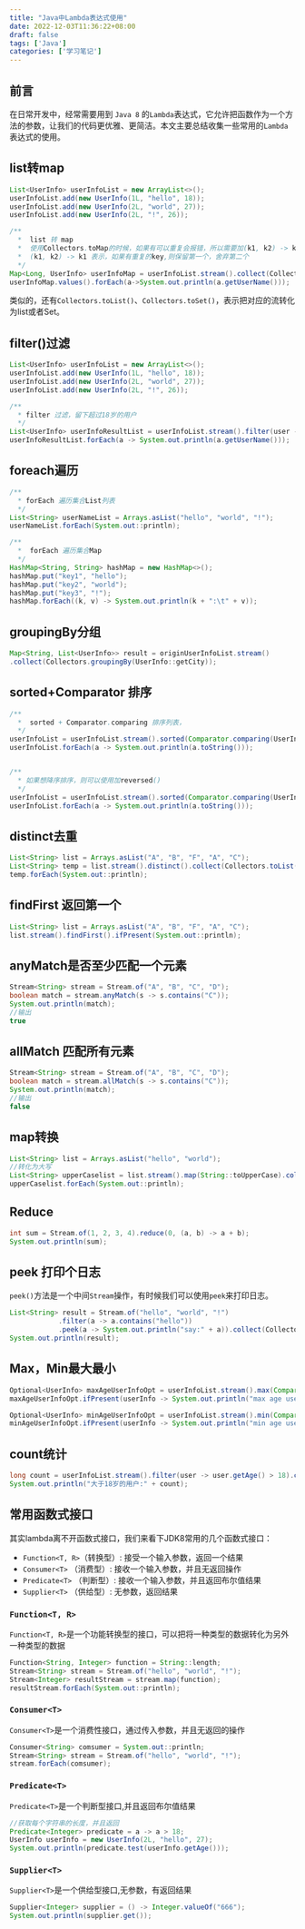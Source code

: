 ```yaml
---
title: "Java中Lambda表达式使用"
date: 2022-12-03T11:36:22+08:00
draft: false
tags: ['Java']
categories: ['学习笔记']
---
```


## 前言

在日常开发中，经常需要用到 `Java 8` 的`Lambda`表达式，它允许把函数作为一个方法的参数，让我们的代码更优雅、更简洁。本文主要总结收集一些常用的`Lambda`表达式的使用。

## list转map

```java
List<UserInfo> userInfoList = new ArrayList<>();
userInfoList.add(new UserInfo(1L, "hello", 18));
userInfoList.add(new UserInfo(2L, "world", 27));
userInfoList.add(new UserInfo(2L, "!", 26));

/**
  *  list 转 map
  *  使用Collectors.toMap的时候，如果有可以重复会报错，所以需要加(k1, k2) -> k1
  *  (k1, k2) -> k1 表示，如果有重复的key,则保留第一个，舍弃第二个
  */
Map<Long, UserInfo> userInfoMap = userInfoList.stream().collect(Collectors.toMap(UserInfo::getUserId, userInfo -> userInfo, (k1, k2) -> k1));
userInfoMap.values().forEach(a->System.out.println(a.getUserName()));
```

类似的，还有`Collectors.toList()`、`Collectors.toSet()`，表示把对应的流转化为list或者Set。

## filter()过滤

```java
List<UserInfo> userInfoList = new ArrayList<>();
userInfoList.add(new UserInfo(1L, "hello", 18));
userInfoList.add(new UserInfo(2L, "world", 27));
userInfoList.add(new UserInfo(2L, "!", 26));

/**
  * filter 过滤，留下超过18岁的用户
  */
List<UserInfo> userInfoResultList = userInfoList.stream().filter(user -> user.getAge() > 18).collect(Collectors.toList());
userInfoResultList.forEach(a -> System.out.println(a.getUserName()));
```

## foreach遍历

```java
/**
  * forEach 遍历集合List列表
  */
List<String> userNameList = Arrays.asList("hello", "world", "!");
userNameList.forEach(System.out::println);

/**
  *  forEach 遍历集合Map
  */
HashMap<String, String> hashMap = new HashMap<>();
hashMap.put("key1", "hello");
hashMap.put("key2", "world");
hashMap.put("key3", "!");
hashMap.forEach((k, v) -> System.out.println(k + ":\t" + v));
```

## groupingBy分组

```java
Map<String, List<UserInfo>> result = originUserInfoList.stream()
.collect(Collectors.groupingBy(UserInfo::getCity));
```

## sorted+Comparator 排序

```java
/**
  *  sorted + Comparator.comparing 排序列表，
  */
userInfoList = userInfoList.stream().sorted(Comparator.comparing(UserInfo::getAge)).collect(Collectors.toList());
userInfoList.forEach(a -> System.out.println(a.toString()));


/**
  * 如果想降序排序，则可以使用加reversed()
  */
userInfoList = userInfoList.stream().sorted(Comparator.comparing(UserInfo::getAge).reversed()).collect(Collectors.toList());
userInfoList.forEach(a -> System.out.println(a.toString()));
```

## distinct去重

```java
List<String> list = Arrays.asList("A", "B", "F", "A", "C");
List<String> temp = list.stream().distinct().collect(Collectors.toList());
temp.forEach(System.out::println);
```

## findFirst 返回第一个

```java
List<String> list = Arrays.asList("A", "B", "F", "A", "C");
list.stream().findFirst().ifPresent(System.out::println);
```

## anyMatch是否至少匹配一个元素

```java
Stream<String> stream = Stream.of("A", "B", "C", "D");
boolean match = stream.anyMatch(s -> s.contains("C"));
System.out.println(match);
//输出
true
```

## allMatch 匹配所有元素

```java
Stream<String> stream = Stream.of("A", "B", "C", "D");
boolean match = stream.allMatch(s -> s.contains("C"));
System.out.println(match);
//输出
false
```

## map转换

```java
List<String> list = Arrays.asList("hello", "world");
//转化为大写
List<String> upperCaselist = list.stream().map(String::toUpperCase).collect(Collectors.toList());
upperCaselist.forEach(System.out::println);
```

## Reduce

```java
int sum = Stream.of(1, 2, 3, 4).reduce(0, (a, b) -> a + b);
System.out.println(sum);
```

## peek 打印个日志

`peek()`方法是一个中间`Stream`操作，有时候我们可以使用`peek`来打印日志。

```java
List<String> result = Stream.of("hello", "world", "!")
            .filter(a -> a.contains("hello"))
            .peek(a -> System.out.println("say:" + a)).collect(Collectors.toList());
System.out.println(result);
```

## Max，Min最大最小

```java
Optional<UserInfo> maxAgeUserInfoOpt = userInfoList.stream().max(Comparator.comparing(UserInfo::getAge));
maxAgeUserInfoOpt.ifPresent(userInfo -> System.out.println("max age user:" + userInfo));

Optional<UserInfo> minAgeUserInfoOpt = userInfoList.stream().min(Comparator.comparing(UserInfo::getAge));
minAgeUserInfoOpt.ifPresent(userInfo -> System.out.println("min age user:" + userInfo));

```

## count统计

```java
long count = userInfoList.stream().filter(user -> user.getAge() > 18).count();
System.out.println("大于18岁的用户:" + count);
```

## 常用函数式接口

其实lambda离不开函数式接口，我们来看下JDK8常用的几个函数式接口：

- `Function<T, R>`（转换型）: 接受一个输入参数，返回一个结果
- `Consumer<T>` （消费型）: 接收一个输入参数，并且无返回操作
- `Predicate<T>` （判断型）: 接收一个输入参数，并且返回布尔值结果
- `Supplier<T>` （供给型）: 无参数，返回结果

### `Function<T, R>`

`Function<T, R>`是一个功能转换型的接口，可以把将一种类型的数据转化为另外一种类型的数据
```java
Function<String, Integer> function = String::length;
Stream<String> stream = Stream.of("hello", "world", "!");
Stream<Integer> resultStream = stream.map(function);
resultStream.forEach(System.out::println);
```

### `Consumer<T>`

`Consumer<T>`是一个消费性接口，通过传入参数，并且无返回的操作
```java
Consumer<String> comsumer = System.out::println;
Stream<String> stream = Stream.of("hello", "world", "!");
stream.forEach(comsumer);
```

### `Predicate<T>`

`Predicate<T>`是一个判断型接口,并且返回布尔值结果
```java
//获取每个字符串的长度，并且返回
Predicate<Integer> predicate = a -> a > 18;
UserInfo userInfo = new UserInfo(2L, "hello", 27);
System.out.println(predicate.test(userInfo.getAge()));
```

### `Supplier<T>`

`Supplier<T>`是一个供给型接口,无参数，有返回结果
```java
Supplier<Integer> supplier = () -> Integer.valueOf("666");
System.out.println(supplier.get());
```
